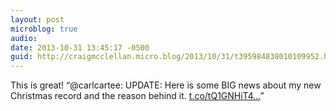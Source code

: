 ```yaml
---
layout: post
microblog: true
audio: 
date: 2013-10-31 13:45:17 -0500
guid: http://craigmcclellan.micro.blog/2013/10/31/t395984838010109952.html
---
```

This is great! “@carlcartee: UPDATE: Here is some BIG news about my new Christmas record and the reason behind it.  [t.co/tQ1GNHiT4...](http://t.co/tQ1GNHiT44)”
